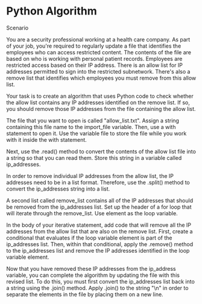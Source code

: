 # Python Algorithm

Scenario

You are a security professional working at a health care company. As part of your job, you're required to regularly update a file that identifies the employees who can access restricted content. The contents of the file are based on who is working with personal patient records. Employees are restricted access based on their IP address. There is an allow list for IP addresses permitted to sign into the restricted subnetwork. There's also a remove list that identifies which employees you must remove from this allow list.

Your task is to create an algorithm that uses Python code to check whether the allow list contains any IP addresses identified on the remove list. If so, you should remove those IP addresses from the file containing the allow list.

The file that you want to open is called "allow_list.txt". Assign a string containing this file name to the import_file variable. Then, use a with statement to open it. Use the variable file to store the file while you work with it inside the with statement.

Next, use the .read() method to convert the contents of the allow list file into a string so that you can read them. Store this string in a variable called ip_addresses.

In order to remove individual IP addresses from the allow list, the IP addresses need to be in a list format. Therefore, use the .split() method to convert the ip_addresses string into a list.

A second list called remove_list contains all of the IP addresses that should be removed from the ip_addresses list. Set up the header of a for loop that will iterate through the remove_list. Use element as the loop variable.

In the body of your iterative statement, add code that will remove all the IP addresses from the allow list that are also on the remove list. First, create a conditional that evaluates if the loop variable element is part of the ip_addresses list. Then, within that conditional, apply the .remove() method to the ip_addresses list and remove the IP addresses identified in the loop variable element. 

Now that you have removed these IP addresses from the ip_address variable, you can complete the algorithm by updating the file with this revised list. To do this, you must first convert the ip_addresses list back into a string using the .join() method. Apply .join() to the string "\n" in order to separate the elements in the file by placing them on a new line.
